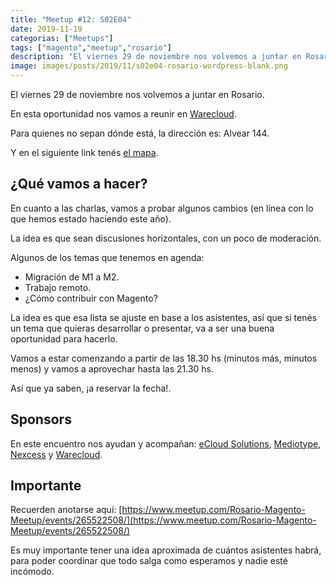 ```yaml
---
title: "Meetup #12: S02E04"
date: 2019-11-19
categorias: ["Meetups"]
tags: ["magento","meetup","rosario"]
description: "El viernes 29 de noviembre nos volvemos a juntar en Rosario. En esta oportunidad nos vamos a reunir en Warecloud."
image: images/posts/2019/11/s02e04-rosario-wordpress-blank.png
---
```


El viernes 29 de noviembre nos volvemos a juntar en Rosario.

En esta oportunidad nos vamos a reunir en [Warecloud](http://www.warecloudco.work/).

Para quienes no sepan dónde está, la dirección es: Alvear 144.

Y en el siguiente link tenés [el mapa](https://www.google.com/maps/place/Warecloud/@-32.9358007,-60.6528599,15z/data=!4m2!3m1!1s0x0:0xe96ce696b7acc085?sa=X&ved=2ahUKEwiJ9_7gpPXlAhWAI7kGHbOrBJoQ_BIwCnoECA8QCA).

## ¿Qué vamos a hacer?

En cuanto a las charlas, vamos a probar algunos cambios (en línea con lo que hemos estado haciendo este año).

La idea es que sean discusiones horizontales, con un poco de moderación.

Algunos de los temas que tenemos en agenda:

* Migración de M1 a M2.
* Trabajo remoto.
* ¿Cómo contribuir con Magento?

La idea es que esa lista se ajuste en base a los asistentes, así que si tenés un tema que quieras desarrollar o presentar, va a ser una buena oportunidad para hacerlo.

Vamos a estar comenzando a partir de las 18.30 hs (minutos más, minutos menos) y vamos a aprovechar hasta las 21.30 hs.

Así que ya saben, ¡a reservar la fecha!.

## Sponsors

En este encuentro nos ayudan y acompañan: [eCloud Solutions](https://www.ecloudsolutions.com/), [Mediotype](https://www.mediotype.com/), [Nexcess](https://www.nexcess.net/) y [Warecloud](http://www.warecloudco.work/).

## Importante

Recuerden anotarse aquí: [https://www.meetup.com/Rosario-Magento-Meetup/events/265522508/](https://www.meetup.com/Rosario-Magento-Meetup/events/265522508/)

Es muy importante tener una idea aproximada de cuántos asistentes habrá, para poder coordinar que todo salga como esperamos y nadie esté incómodo.
